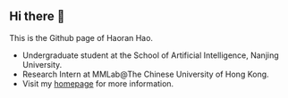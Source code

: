 ## Hi there 👋

This is the Github page of Haoran Hao.

- Undergraduate student at the School of Artificial Intelligence, Nanjing University.
- Research Intern at MMLab@The Chinese University of Hong Kong.
- Visit my [homepage](https://hoar012.github.io/) for more information.
